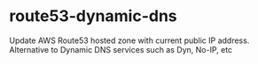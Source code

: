 # route53-dynamic-dns
Update AWS Route53 hosted zone with current public IP address.  Alternative to Dynamic DNS services such as Dyn, No-IP, etc
